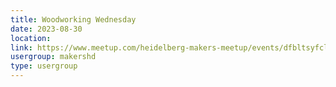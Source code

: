 ```yaml
---
title: Woodworking Wednesday
date: 2023-08-30
location: 
link: https://www.meetup.com/heidelberg-makers-meetup/events/dfbltsyfclbnc/
usergroup: makershd
type: usergroup
---
```

